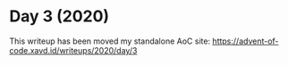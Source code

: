 # Day 3 (2020)

This writeup has been moved my standalone AoC site: https://advent-of-code.xavd.id/writeups/2020/day/3

